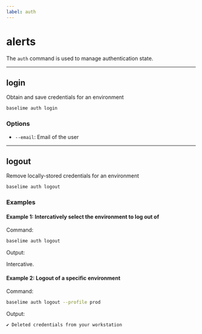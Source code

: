 ```yaml
---
label: auth
---
```


# alerts

The `auth` command is used to manage authentication state.

---

## login

Obtain and save credentials for an environment

```bash #
baselime auth login
```

### Options

- `--email`: Email of the user

---

## logout

Remove locally-stored credentials for an environment

```bash #
baselime auth logout
```

### Examples

#### Example 1: Intercatively select the environment to log out of

Command:

```bash #
baselime auth logout
```

Output:

Intercative.

#### Example 2: Logout of a specific environment

Command:

```bash #
baselime auth logout --profile prod
```

Output:

```bash #
✔ Deleted credentials from your workstation
```
